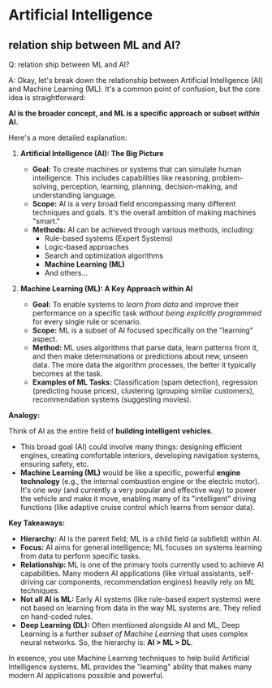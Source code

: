 # Artificial Intelligence

## relation ship between ML and AI?

Q: relation ship between ML and AI?

A: Okay, let's break down the relationship between Artificial Intelligence (AI) and Machine Learning (ML). It's a common point of confusion, but the core idea is straightforward:

**AI is the broader concept, and ML is a specific approach or subset *within* AI.**

Here's a more detailed explanation:

1.  **Artificial Intelligence (AI): The Big Picture**
    *   **Goal:** To create machines or systems that can simulate human intelligence. This includes capabilities like reasoning, problem-solving, perception, learning, planning, decision-making, and understanding language.
    *   **Scope:** AI is a very broad field encompassing many different techniques and goals. It's the overall ambition of making machines "smart."
    *   **Methods:** AI can be achieved through various methods, including:
        *   Rule-based systems (Expert Systems)
        *   Logic-based approaches
        *   Search and optimization algorithms
        *   **Machine Learning (ML)**
        *   And others...

2.  **Machine Learning (ML): A Key Approach within AI**
    *   **Goal:** To enable systems to *learn from data* and improve their performance on a specific task *without being explicitly programmed* for every single rule or scenario.
    *   **Scope:** ML is a subset of AI focused specifically on the "learning" aspect.
    *   **Method:** ML uses algorithms that parse data, learn patterns from it, and then make determinations or predictions about new, unseen data. The more data the algorithm processes, the better it typically becomes at the task.
    *   **Examples of ML Tasks:** Classification (spam detection), regression (predicting house prices), clustering (grouping similar customers), recommendation systems (suggesting movies).

**Analogy:**

Think of AI as the entire field of **building intelligent vehicles**.

*   This broad goal (AI) could involve many things: designing efficient engines, creating comfortable interiors, developing navigation systems, ensuring safety, etc.
*   **Machine Learning (ML)** would be like a specific, powerful **engine technology** (e.g., the internal combustion engine or the electric motor). It's one *way* (and currently a very popular and effective way) to power the vehicle and make it move, enabling many of its "intelligent" driving functions (like adaptive cruise control which learns from sensor data).

**Key Takeaways:**

*   **Hierarchy:** AI is the parent field; ML is a child field (a subfield) within AI.
*   **Focus:** AI aims for general intelligence; ML focuses on systems learning from data to perform specific tasks.
*   **Relationship:** ML is one of the primary tools currently used to achieve AI capabilities. Many modern AI applications (like virtual assistants, self-driving car components, recommendation engines) heavily rely on ML techniques.
*   **Not all AI is ML:** Early AI systems (like rule-based expert systems) were not based on learning from data in the way ML systems are. They relied on hand-coded rules.
*   **Deep Learning (DL):** Often mentioned alongside AI and ML, Deep Learning is a further *subset of Machine Learning* that uses complex neural networks. So, the hierarchy is: **AI > ML > DL**.

In essence, you use Machine Learning techniques to help build Artificial Intelligence systems. ML provides the "learning" ability that makes many modern AI applications possible and powerful.